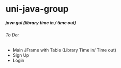 # uni-java-group
<h5>java gui (library time in / time out)</h5>
<h6>To Do: </h6>
<ul>
  <li>Main JFrame with Table (Library Time in/ Time out)</li>
  <li>Sign Up</li>
  <li>Login</li>
</ul>
